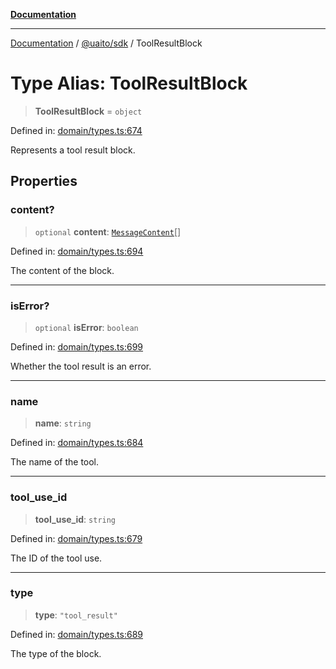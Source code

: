 [**Documentation**](../../../README.md)

***

[Documentation](../../../README.md) / [@uaito/sdk](../README.md) / ToolResultBlock

# Type Alias: ToolResultBlock

> **ToolResultBlock** = `object`

Defined in: [domain/types.ts:674](https://github.com/elribonazo/uaito/blob/c5e0764fa2080732da4f0526013c776c67e45bf1/packages/sdk/src/domain/types.ts#L674)

Represents a tool result block.

## Properties

### content?

> `optional` **content**: [`MessageContent`](MessageContent.md)[]

Defined in: [domain/types.ts:694](https://github.com/elribonazo/uaito/blob/c5e0764fa2080732da4f0526013c776c67e45bf1/packages/sdk/src/domain/types.ts#L694)

The content of the block.

***

### isError?

> `optional` **isError**: `boolean`

Defined in: [domain/types.ts:699](https://github.com/elribonazo/uaito/blob/c5e0764fa2080732da4f0526013c776c67e45bf1/packages/sdk/src/domain/types.ts#L699)

Whether the tool result is an error.

***

### name

> **name**: `string`

Defined in: [domain/types.ts:684](https://github.com/elribonazo/uaito/blob/c5e0764fa2080732da4f0526013c776c67e45bf1/packages/sdk/src/domain/types.ts#L684)

The name of the tool.

***

### tool\_use\_id

> **tool\_use\_id**: `string`

Defined in: [domain/types.ts:679](https://github.com/elribonazo/uaito/blob/c5e0764fa2080732da4f0526013c776c67e45bf1/packages/sdk/src/domain/types.ts#L679)

The ID of the tool use.

***

### type

> **type**: `"tool_result"`

Defined in: [domain/types.ts:689](https://github.com/elribonazo/uaito/blob/c5e0764fa2080732da4f0526013c776c67e45bf1/packages/sdk/src/domain/types.ts#L689)

The type of the block.
